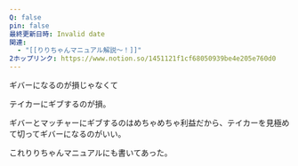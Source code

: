 ```yaml
---
Q: false
pin: false
最終更新日時: Invalid date
関連:
  - "[[りりちゃんマニュアル解説～！]]"
2ホップリンク: https://www.notion.so/1451121f1cf68050939be4e205e760d0
---
```

  

ギバーになるのが損じゃなくて

テイカーにギブするのが損。

  

ギバーとマッチャーにギブするのはめちゃめちゃ利益だから、テイカーを見極めて切ってギバーになるのがいい。

  

これりりちゃんマニュアルにも書いてあった。
